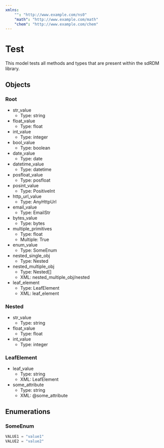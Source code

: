 ```yaml
---
xmlns:
    "": "http://www.example.com/ns0"
    "math": "http://www.example.com/math"
    "chem": "http://www.example.com/chem"
---
```


# Test

This model tests all methods and types that are present within the sdRDM library.

## Objects

### Root

- str_value
  - Type: string
- float_value
  - Type: float
- int_value
  - Type: integer
- bool_value
  - Type: boolean
- date_value
  - Type: date
- datetime_value
  - Type: datetime
- posfloat_value
  - Type: posfloat
- posint_value
  - Type: PositiveInt
- http_url_value
  - Type: AnyHttpUrl
- email_value
  - Type: EmailStr
- bytes_value
  - Type: bytes
- multiple_primitives
  - Type: float
  - Multiple: True
- enum_value
  - Type: SomeEnum
- nested_single_obj
  - Type: Nested
- nested_multiple_obj
  - Type: Nested[]
  - XML: nested_multiple_obj/nested
- leaf_element
  - Type: LeafElement
  - XML: leaf_element

### Nested

- str_value
  - Type: string
- float_value
  - Type: float
- int_value
  - Type: integer

### LeafElement

- leaf_value
  - Type: string
  - XML: LeafElement
- some_attribute
  - Type: string
  - XML: @some_attribute

## Enumerations

### SomeEnum

```python
VALUE1 = "value1"
VALUE2 = "value2"
```
